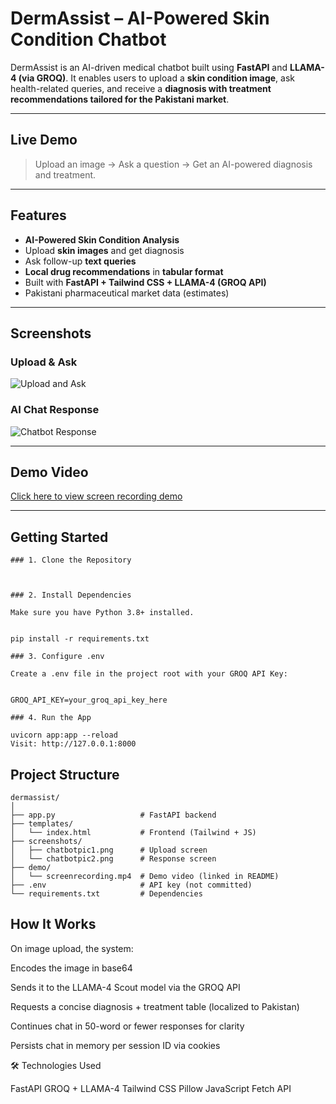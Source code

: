 

#  DermAssist – AI-Powered Skin Condition Chatbot

DermAssist is an AI-driven medical chatbot built using **FastAPI** and **LLAMA-4 (via GROQ)**. It enables users to upload a **skin condition image**, ask health-related queries, and receive a **diagnosis with treatment recommendations tailored for the Pakistani market**.

---

##  Live Demo

>  Upload an image →  Ask a question →  Get an AI-powered diagnosis and treatment.

---

##  Features

-  **AI-Powered Skin Condition Analysis**  
-  Upload **skin images** and get diagnosis
-  Ask follow-up **text queries**
-  **Local drug recommendations** in **tabular format**
-  Built with **FastAPI + Tailwind CSS + LLAMA-4 (GROQ API)**
-  Pakistani pharmaceutical market data (estimates)

---

##  Screenshots

###  Upload & Ask

![Upload and Ask](screenshots/chatbot%20pic1.png)



###  AI Chat Response
![Chatbot Response](screenshots/chatbot%20pic2.png)

---

##  Demo Video

[ Click here to view screen recording demo](demo/screenrecording.mp4)

<!-- Optional image link -->
<!-- [![Watch Demo](screenshots/chatbotpic1.png)](demo/screenrecording.mp4) -->

---

##  Getting Started
```
### 1. Clone the Repository



### 2. Install Dependencies

Make sure you have Python 3.8+ installed.


pip install -r requirements.txt

### 3. Configure .env

Create a .env file in the project root with your GROQ API Key:


GROQ_API_KEY=your_groq_api_key_here

### 4. Run the App

uvicorn app:app --reload
Visit: http://127.0.0.1:8000
```
##  Project Structure

```
dermassist/
│
├── app.py                   # FastAPI backend
├── templates/
│   └── index.html           # Frontend (Tailwind + JS)
├── screenshots/
│   ├── chatbotpic1.png      # Upload screen
│   └── chatbotpic2.png      # Response screen
├── demo/
│   └── screenrecording.mp4  # Demo video (linked in README)
├── .env                     # API key (not committed)
└── requirements.txt         # Dependencies

```

##  How It Works

On image upload, the system:

Encodes the image in base64

Sends it to the LLAMA-4 Scout model via the GROQ API

Requests a concise diagnosis + treatment table (localized to Pakistan)

Continues chat in 50-word or fewer responses for clarity

Persists chat in memory per session ID via cookies


🛠️ Technologies Used

FastAPI
GROQ + LLAMA-4
Tailwind CSS
Pillow
JavaScript Fetch API

